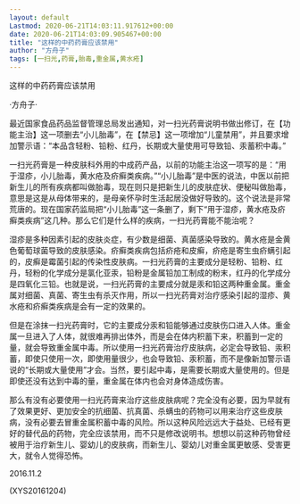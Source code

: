```yaml
---
layout: default
Lastmod: 2020-06-21T14:03:11.917612+00:00
date: 2020-06-21T14:03:09.905467+00:00
title: "这样的中药药膏应该禁用"
author: "方舟子"
tags: [一扫光,药膏,胎毒,重金属,黄水疮]
---
```


这样的中药药膏应该禁用

·方舟子·

最近国家食品药品监督管理总局发出通知，对一扫光药膏说明书做出修订，在【功能主治】这一项删去“小儿胎毒”，在【禁忌】这一项增加“儿童禁用”，并且要求增加警示语：“本品含轻粉、铅粉、红丹，长期或大量使用可导致铅、汞蓄积中毒。”

一扫光药膏是一种皮肤科外用的中成药产品，以前的功能主治这一项写的是：“用于湿疹，小儿胎毒，黄水疮及疥癣类疾病。”“小儿胎毒”是中医的说法，中医以前把新生儿的所有疾病都叫做胎毒，现在则只是把新生儿的皮肤症状、便秘叫做胎毒，意思是这是从母体带来的，是母亲怀孕时生活起居没做好导致的。这个说法是非常荒唐的。现在国家药监局把“小儿胎毒”这一条删了，剩下“用于湿疹，黄水疮及疥癣类疾病”这几种。那么它们是什么样的疾病，一扫光药膏能不能治呢？

湿疹是多种因素引起的皮肤炎症，有少数是细菌、真菌感染导致的。黄水疮是金黄色葡萄球菌导致的皮肤感染。疥癣类疾病包括疥疮和皮癣，疥疮是寄生虫疥螨引起的，皮癣是霉菌引起的传染性皮肤病。一扫光药膏的主要成分是轻粉、铅粉、红丹，轻粉的化学成分是氯化亚汞，铅粉是金属铅加工制成的粉末，红丹的化学成分是四氧化三铅。也就是说，一扫光药膏的主要成分就是汞和铅这两种重金属。重金属对细菌、真菌、寄生虫有杀灭作用，所以一扫光药膏对治疗感染引起的湿疹、黄水疮和疥癣类疾病是会有一定的效果的。

但是在涂抹一扫光药膏时，它的主要成分汞和铅能够通过皮肤伤口进入人体。重金属一旦进入了人体，就很难再排出体外，而是会在体内积蓄下来，积蓄到一定的量，就会导致重金属中毒。所以使用一扫光药膏治疗皮肤病，必定会导致铅、汞积蓄，即使只使用一次，即使用量很少，也会导致铅、汞积蓄，而不是像新加警示语说的“长期或大量使用”才会。当然，要引起中毒，是需要长期或大量使用的。但是即使还没有达到中毒的量，重金属在体内也会对身体造成伤害。

那么有没有必要使用一扫光药膏来治疗这些皮肤病呢？完全没有必要，因为早就有了效果更好、更加安全的抗细菌、抗真菌、杀螨虫的药物可以用来治疗这些皮肤病，没有必要去冒重金属积蓄中毒的风险。所以这种风险远远大于益处、已经有更好的替代品的药物，完全应该禁用，而不只是修改说明书。想想以前这种药物曾经被用于治疗新生儿、婴幼儿的皮肤病，而新生儿、婴幼儿对重金属更敏感、受害更大，就令人觉得恐怖。

2016.11.2

(XYS20161204)

